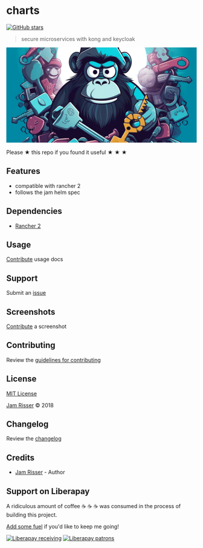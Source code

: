 # charts

[![GitHub stars](https://img.shields.io/github/stars/codejamninja/charts.svg?style=social&label=Stars)](https://github.com/codejamninja/charts)

> secure microservices with kong and keycloak

![](assets/kongcloak.png)

Please ★ this repo if you found it useful ★ ★ ★


## Features

* compatible with rancher 2
* follows the jam helm spec


## Dependencies

* [Rancher 2](https://rancher.com/docs/rancher/v2.x/en)


## Usage

[Contribute](https://github.com/codejamninja/charts/blob/master/CONTRIBUTING.md) usage docs


## Support

Submit an [issue](https://github.com/codejamninja/charts/issues/new)


## Screenshots

[Contribute](https://github.com/codejamninja/charts/blob/master/CONTRIBUTING.md) a screenshot


## Contributing

Review the [guidelines for contributing](https://github.com/codejamninja/charts/blob/master/CONTRIBUTING.md)


## License

[MIT License](https://github.com/codejamninja/charts/blob/master/LICENSE)

[Jam Risser](https://codejam.ninja) © 2018


## Changelog

Review the [changelog](https://github.com/codejamninja/charts/blob/master/CHANGELOG.md)


## Credits

* [Jam Risser](https://codejam.ninja) - Author


## Support on Liberapay

A ridiculous amount of coffee ☕ ☕ ☕ was consumed in the process of building this project.

[Add some fuel](https://liberapay.com/codejamninja/donate) if you'd like to keep me going!

[![Liberapay receiving](https://img.shields.io/liberapay/receives/codejamninja.svg?style=flat-square)](https://liberapay.com/codejamninja/donate)
[![Liberapay patrons](https://img.shields.io/liberapay/patrons/codejamninja.svg?style=flat-square)](https://liberapay.com/codejamninja/donate)
